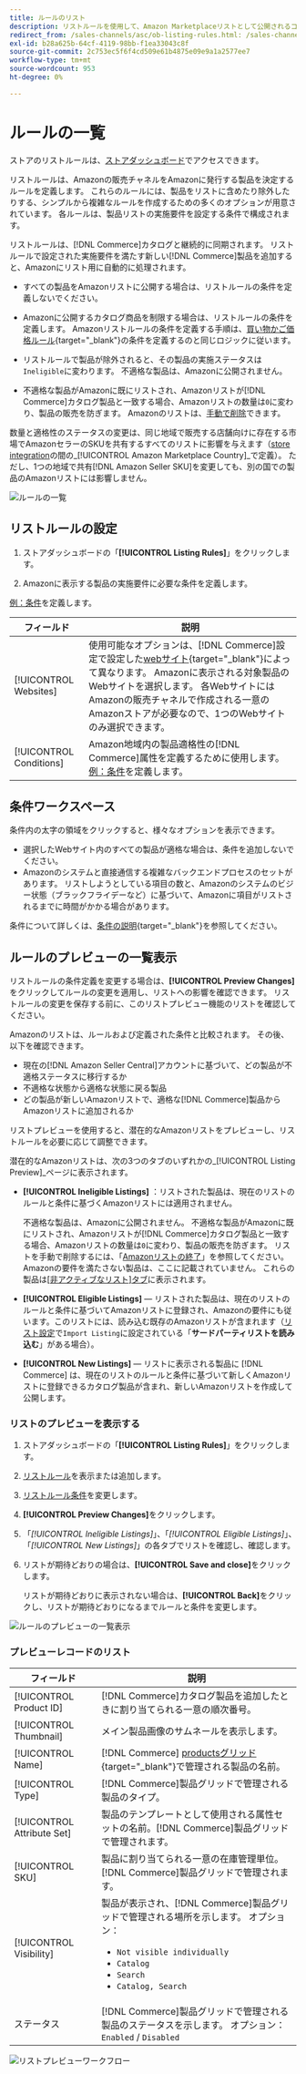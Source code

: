 ```yaml
---
title: ルールのリスト
description: リストルールを使用して、Amazon Marketplaceリストとして公開されるコマースカタログ製品を決定します。
redirect_from: /sales-channels/asc/ob-listing-rules.html: /sales-channels/asc/ob-listing-preview.html: /sales-channels/asc/listing-rule-preview.html: 
exl-id: b28a625b-64cf-4119-98bb-f1ea33043c8f
source-git-commit: 2c753ec5f6f4cd509e61b4875e09e9a1a2577ee7
workflow-type: tm+mt
source-wordcount: 953
ht-degree: 0%

---
```


# ルールの一覧

ストアのリストルールは、[ストアダッシュボード](./amazon-store-dashboard.md)でアクセスできます。

リストルールは、Amazonの販売チャネルをAmazonに発行する製品を決定するルールを定義します。 これらのルールには、製品をリストに含めたり除外したりする、シンプルから複雑なルールを作成するための多くのオプションが用意されています。 各ルールは、製品リストの実施要件を設定する条件で構成されます。

リストルールは、[!DNL Commerce]カタログと継続的に同期されます。 リストルールで設定された実施要件を満たす新しい[!DNL Commerce]製品を追加すると、Amazonにリスト用に自動的に処理されます。

- すべての製品をAmazonリストに公開する場合は、リストルールの条件を定義しないでください。

- Amazonに公開するカタログ商品を制限する場合は、リストルールの条件を定義します。 Amazonリストルールの条件を定義する手順は、[買い物かご価格ルール](https://docs.magento.com/user-guide/marketing/price-rules-cart.html){target=&quot;_blank&quot;}の条件を定義するのと同じロジックに従います。

- リストルールで製品が除外されると、その製品の実施ステータスは`Ineligible`に変わります。 不適格な製品は、Amazonに公開されません。

- 不適格な製品がAmazonに既にリストされ、Amazonリストが[!DNL Commerce]カタログ製品と一致する場合、Amazonリストの数量は`0`に変わり、製品の販売を防ぎます。 Amazonのリストは、[手動で削除](./end-listings-manually.md)できます。

数量と適格性のステータスの変更は、同じ地域で販売する店舗向けに存在する市場でAmazonセラーのSKUを共有するすべてのリストに影響を与えます（[store integration](./store-integration.md)の間の&#x200B;_[!UICONTROL Amazon Marketplace Country]_で定義）。 ただし、1つの地域で共有[!DNL Amazon Seller SKU]を変更しても、別の国での製品のAmazonリストには影響しません。

![ルールの一覧](assets/ob-listing-rules.png)

## リストルールの設定

1. ストアダッシュボードの「**[!UICONTROL Listing Rules]**」をクリックします。

1. Amazonに表示する製品の実施要件に必要な条件を定義します。

[例：条件](./ob-define-condition-example.md)を定義します。

| フィールド | 説明 |
|---|---|
| [!UICONTROL Websites] | 使用可能なオプションは、[!DNL Commerce]設定で設定した[webサイト](https://docs.magento.com/user-guide/stores/websites-stores-views.html){target=&quot;_blank&quot;}によって異なります。 Amazonに表示される対象製品のWebサイトを選択します。 各WebサイトにはAmazonの販売チャネルで作成される一意のAmazonストアが必要なので、1つのWebサイトのみ選択できます。 |
| [!UICONTROL Conditions] | Amazon地域内の製品適格性の[!DNL Commerce]属性を定義するために使用します。 [例：条件](./ob-define-condition-example.md)を定義します。 |

## 条件ワークスペース

条件内の太字の領域をクリックすると、様々なオプションを表示できます。

- 選択したWebサイト内のすべての製品が適格な場合は、条件を追加しないでください。
- Amazonのシステムと直接通信する複雑なバックエンドプロセスのセットがあります。 リストしようとしている項目の数と、Amazonのシステムのビジー状態（ブラックフライデーなど）に基づいて、Amazonに項目がリストされるまでに時間がかかる場合があります。

条件について詳しくは、[条件の説明](https://docs.magento.com/user-guide/marketing/price-rules-cart.html){target=&quot;_blank&quot;}を参照してください。

## ルールのプレビューの一覧表示

リストルールの条件定義を変更する場合は、**[!UICONTROL Preview Changes]**&#x200B;をクリックしてルールの変更を適用し、リストへの影響を確認できます。 リストルールの変更を保存する前に、このリストプレビュー機能のリストを確認してください。

Amazonのリストは、ルールおよび定義された条件と比較されます。 その後、以下を確認できます。

- 現在の[!DNL Amazon Seller Central]アカウントに基づいて、どの製品が不適格ステータスに移行するか
- 不適格な状態から適格な状態に戻る製品
- どの製品が新しいAmazonリストで、適格な[!DNL Commerce]製品からAmazonリストに追加されるか

リストプレビューを使用すると、潜在的なAmazonリストをプレビューし、リストルールを必要に応じて調整できます。

潜在的なAmazonリストは、次の3つのタブのいずれかの&#x200B;_[!UICONTROL Listing Preview]_ページに表示されます。

- **[!UICONTROL Ineligible Listings]** ：リストされた製品は、現在のリストのルールと条件に基づくAmazonリストには適用されません。

   不適格な製品は、Amazonに公開されません。 不適格な製品がAmazonに既にリストされ、Amazonリストが[!DNL Commerce]カタログ製品と一致する場合、Amazonリストの数量は`0`に変わり、製品の販売を防ぎます。 リストを手動で削除するには、「[Amazonリストの終了](./end-listings-manually.md)」を参照してください。 Amazonの要件を満たさない製品は、ここに記載されていません。 これらの製品は[[非アクティブなリスト]タブ](./inactive-listings.md)に表示されます。

- **[!UICONTROL Eligible Listings]**  — リストされた製品は、現在のリストのルールと条件に基づいてAmazonリストに登録され、Amazonの要件にも従います。このリストには、読み込む既存のAmazonリストが含まれます（[リスト設定](./third-party-listing-settings.md)で`Import Listing`に設定されている「**サードパーティリストを読み込む**」がある場合）。

- **[!UICONTROL New Listings]**  — リストに表示される製品に [!DNL Commerce] は、現在のリストのルールと条件に基づいて新しくAmazonリストに登録できるカタログ製品が含まれ、新しいAmazonリストを作成して公開します。

### リストのプレビューを表示する

1. ストアダッシュボードの「**[!UICONTROL Listing Rules]**」をクリックします。

1. [リストルール](./listing-rules.md)を表示または追加します。

1. [リストルール条件](./ob-define-condition-example.md)を変更します。

1. **[!UICONTROL Preview Changes]**&#x200B;をクリックします。

1. 「_[!UICONTROL Ineligible Listings]_」、「_[!UICONTROL Eligible Listings]_」、「_[!UICONTROL New Listings]_」の各タブでリストを確認し、確認します。

1. リストが期待どおりの場合は、**[!UICONTROL Save and close]**&#x200B;をクリックします。

   リストが期待どおりに表示されない場合は、**[!UICONTROL Back]**&#x200B;をクリックし、リストが期待どおりになるまでルールと条件を変更します。

![ルールのプレビューの一覧表示](assets/amazon-listing-rule-preview.png)

### プレビューレコードのリスト

| フィールド | 説明 |
|--- |--- |
| [!UICONTROL Product ID] | [!DNL Commerce]カタログ製品を追加したときに割り当てられる一意の順次番号。 |
| [!UICONTROL Thumbnail] | メイン製品画像のサムネールを表示します。 |
| [!UICONTROL Name] | [!DNL Commerce] [productsグリッド](https://docs.magento.com/user-guide/catalog/products.html){target=&quot;_blank&quot;}で管理される製品の名前。 |
| [!UICONTROL Type] | [!DNL Commerce]製品グリッドで管理される製品のタイプ。 |
| [!UICONTROL Attribute Set] | 製品のテンプレートとして使用される属性セットの名前。[!DNL Commerce]製品グリッドで管理されます。 |
| [!UICONTROL SKU] | 製品に割り当てられる一意の在庫管理単位。[!DNL Commerce]製品グリッドで管理されます。 |
| [!UICONTROL Visibility] | 製品が表示され、[!DNL Commerce]製品グリッドで管理される場所を示します。 オプション：<ul><li>`Not visible individually`</li><li>`Catalog`</li><li>`Search`</li><li>`Catalog, Search`</li></ul> |
| ステータス | [!DNL Commerce]製品グリッドで管理される製品のステータスを示します。 オプション：`Enabled` / `Disabled` |

![リストプレビューワークフロー](assets/listing-preview-flowchart.png)
